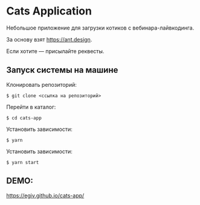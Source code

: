 # Cats Application

Небольшое приложение для загрузки котиков с вебинара-лайвкодинга.

За основу взят https://ant.design.

Если хотите — присылайте реквесты.

## Запуск системы на машине


Клонировать репозиторий:
   
    $ git clone <ссылка на репозиторий>
Перейти в каталог:
    
    $ cd cats-app
Установить зависимости:
   
    $ yarn
    
Установить зависимости:
       
    $ yarn start

## DEMO:
https://egiv.github.io/cats-app/
